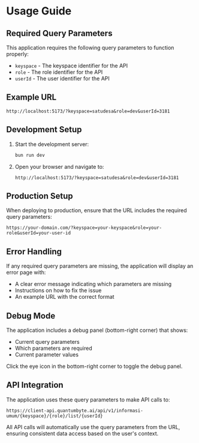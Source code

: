 # Usage Guide

## Required Query Parameters

This application requires the following query parameters to function properly:

- `keyspace` - The keyspace identifier for the API
- `role` - The role identifier for the API  
- `userId` - The user identifier for the API

## Example URL

```
http://localhost:5173/?keyspace=satudesa&role=dev&userId=3181
```

## Development Setup

1. Start the development server:
   ```bash
   bun run dev
   ```

2. Open your browser and navigate to:
   ```
   http://localhost:5173/?keyspace=satudesa&role=dev&userId=3181
   ```

## Production Setup

When deploying to production, ensure that the URL includes the required query parameters:

```
https://your-domain.com/?keyspace=your-keyspace&role=your-role&userId=your-user-id
```

## Error Handling

If any required query parameters are missing, the application will display an error page with:
- A clear error message indicating which parameters are missing
- Instructions on how to fix the issue
- An example URL with the correct format

## Debug Mode

The application includes a debug panel (bottom-right corner) that shows:
- Current query parameters
- Which parameters are required
- Current parameter values

Click the eye icon in the bottom-right corner to toggle the debug panel.

## API Integration

The application uses these query parameters to make API calls to:
```
https://client-api.quantumbyte.ai/api/v1/informasi-umum/{keyspace}/{role}/list/{userId}
```

All API calls will automatically use the query parameters from the URL, ensuring consistent data access based on the user's context. 